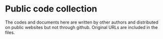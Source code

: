 # Public code collection
The codes and documents here are written by other authors and distributed on public websites but not through github. Original URLs are included in the files.
